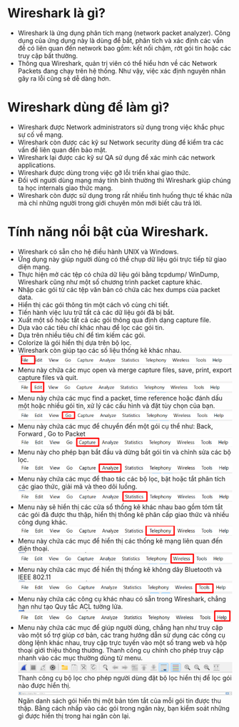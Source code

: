 # Wireshark là gì?
 - Wireshark là ứng dụng phân tích mạng (network packet analyzer). Công dụng của ứng dụng này là dùng để bắt, phân tích và xác định các vấn đề có liên quan đến network bao gồm: kết nối chậm, rớt gói tin hoặc các truy cập bất thường. 
 - Thông qua Wireshark, quản trị viên có thể hiểu hơn về các Network Packets đang chạy trên hệ thống. Như vậy, việc xác định nguyên nhân gây ra lỗi cũng sẽ dễ dàng hơn.
# Wireshark dùng để làm gì?
- Wireshark được Network administrators sử dụng trong việc khắc phục sự cố về mạng.
- Wireshark còn được các kỹ sư Network security dùng để kiểm tra các vấn đề liên quan đến bảo mật.
- Wireshark lại được các kỹ sư QA sử dụng để xác minh các network applications.
- Wireshark được dùng trong việc gỡ lỗi triển khai giao thức.
- Đối với người dùng mạng máy tính bình thường thì Wireshark giúp chúng ta học internals giao thức mạng.
- Wireshark còn được sử dụng trong rất nhiều tình huống thực tế khác nữa mà chỉ những người trong giới chuyên môn mới biết câu trả lời.
# Tính năng nổi bật của Wireshark.
- Wireshark có sẵn cho hệ điều hành UNIX và Windows.
- Ứng dụng này giúp người dùng có thể chụp dữ liệu gói trực tiếp từ giao diện mạng.
- Thực hiện mở các tệp có chứa dữ liệu gói bằng tcpdump/ WinDump, Wireshark cũng như một số chương trình packet capture khác.
- Nhập các gói từ các tệp văn bản có chứa các hex dumps của packet data.
- Hiển thị các gói thông tin một cách vô cùng chi tiết.
- Tiến hành việc lưu trữ tất cả các dữ liệu gói đã bị bắt.
- Xuất một số hoặc tất cả các gói thông qua định dạng capture file.
- Dựa vào các tiêu chí khác nhau để lọc các gói tin.
- Dựa trên nhiều tiêu chí để tìm kiếm các gói.
- Colorize là gói hiển thị dựa trên bộ lọc.
- Wireshark còn giúp tạo các số liệu thống kê khác nhau.
![Alt text](image-12.png)
- Menu này chứa các mục open và merge capture files, save, print, export capture files và quit.
![Alt text](image-13.png)
- Menu này chứa các mục find a packet, time reference hoặc đánh dấu một hoặc nhiều gói tin, xử lý các cấu hình và đặt tùy chọn của bạn.
![Alt text](image-15.png)
- Menu này chứa các mục để chuyển đến một gói cụ thể như: Back, Forward , Go to Packet
![Alt text](image-16.png)
- Menu này cho phép bạn bắt đầu và dừng bắt gói tin và chỉnh sửa các bộ lọc.
![Alt text](image-17.png)
- Menu này chứa các mục để thao tác các bộ lọc, bật hoặc tắt phân tích các giao thức, giải mã và theo dõi luồng.
![Alt text](image-18.png)
- Menu này sẽ hiển thị các cửa sổ thống kê khác nhau bao gồm tóm tắt các gói đã được thu thập, hiển thị thống kê phân cấp giao thức và nhiều công dụng khác.
![Alt text](image-19.png)
- Menu này chứa các mục để hiển thị các thống kê mạng liên quan đến điện thoại.
![Alt text](image-20.png)
- Menu này chứa các mục để hiển thị thống kê không dây Bluetooth và IEEE 802.11
![Alt text](image-21.png)
- Menu này chứa các công cụ khác nhau có sẵn trong Wireshark, chẳng hạn như tạo Quy tắc ACL tường lửa.
![Alt text](image-22.png)
- Menu này chứa các mục để giúp người dùng, chẳng hạn như truy cập vào một số trợ giúp cơ bản, các trang hướng dẫn sử dụng các công cụ dòng lệnh khác nhau, truy cập trực tuyến vào một số trang web và hộp thoại giới thiệu thông thường. Thanh công cụ chính cho phép truy cập nhanh vào các mục thường dùng từ menu.
![Alt text](image-11.png)
Thanh công cụ bộ lọc cho phép người dùng đặt bộ lọc hiển thị để lọc gói nào được hiển thị.
![Alt text](image-23.png)
Ngăn danh sách gói hiển thị một bản tóm tắt của mỗi gói tin được thu thập. Bằng cách nhấp vào các gói trong ngăn này, bạn kiểm soát những gì được hiển thị trong hai ngăn còn lại.